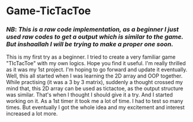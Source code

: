 # Game-TicTacToe

### _NB_: _This is a raw code implementation, as a beginner I just used raw codes to get a output which is similar to the game. But inshaallah I will be trying to make a proper one soon._

This is my first try as a beginner. I tried to create a very familiar game "TIcTacToe" with my own logics. Hope you find it useful. I'm really thrilled as it was my 1st project. I'm hoping to go forward and update it eventually.
Well, this all started when I was learning the 2D array and OOP together. While practising (it was a 3 by 3 matrix), suddenly a thought crossed my mind that, this 2D array can be used as tictactoe, as the output structure was similar. That's when I thought I should give it a try. And I started working on it. As a 1st timer it took me a lot of time. I had to test so many  times. But eventually I got the whole idea and my excitement and interest increased a lot more. 


